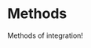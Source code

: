 # Methods
<!-- #SQUARK live!
| dest = scriptures/integrals/methods
| capt = Methods of Integration
-->

Methods of integration!
